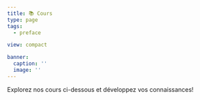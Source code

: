 ```yaml
---
title: 📚 Cours
type: page
tags:
  - preface

view: compact

banner:
  caption: ''
  image: ''
---
```

Explorez nos cours ci-dessous et développez vos connaissances!
